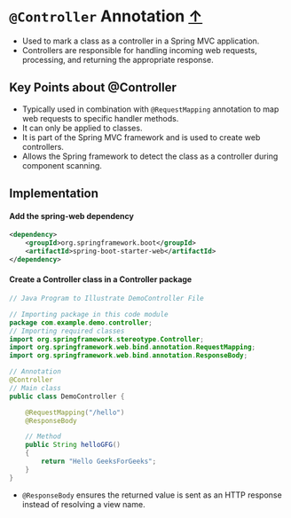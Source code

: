 # `@Controller` Annotation [↑](../../../README.md#iii-spring-annotations)
- Used to mark a class as a controller in a Spring MVC application.
- Controllers are responsible for handling incoming web requests, processing, and returning the appropriate response.

## Key Points about @Controller
- Typically used in combination with `@RequestMapping` annotation to map web requests to specific handler methods.
- It can only be applied to classes.
- It is part of the Spring MVC framework and is used to create web controllers.
- Allows the Spring framework to detect the class as a controller during component scanning.

## Implementation

#### Add the spring-web dependency

```xml
<dependency>
    <groupId>org.springframework.boot</groupId>
    <artifactId>spring-boot-starter-web</artifactId>
</dependency>
```

#### Create a Controller class in a Controller package

```java
// Java Program to Illustrate DemoController File

// Importing package in this code module
package com.example.demo.controller;
// Importing required classes
import org.springframework.stereotype.Controller;
import org.springframework.web.bind.annotation.RequestMapping;
import org.springframework.web.bind.annotation.ResponseBody;

// Annotation
@Controller
// Main class
public class DemoController {

    @RequestMapping("/hello")
    @ResponseBody

    // Method
    public String helloGFG()
    {
        return "Hello GeeksForGeeks";
    }
}
```
- `@ResponseBody` ensures the returned value is sent as an HTTP response instead of resolving a view name.

